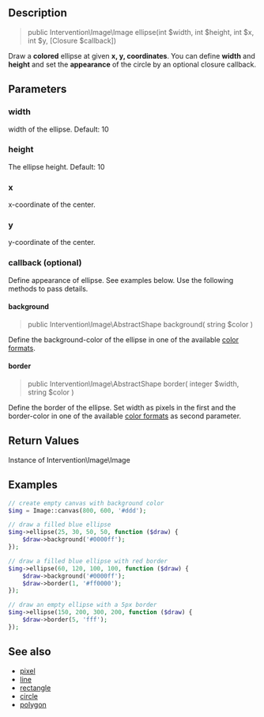 ## Description

> public Intervention\Image\Image ellipse(int $width, int $height, int $x, int $y, [Closure $callback])

Draw a **colored** ellipse at given **x, y, coordinates**. You can define **width** and **height** and set the **appearance** of the circle by an optional closure callback.

## Parameters

### width
width of the ellipse. Default: 10

### height
The ellipse height. Default: 10

### x
x-coordinate of the center.

### y
y-coordinate of the center.

### callback (optional)
Define appearance of ellipse. See examples below. Use the following methods to pass details.

#### background

> public Intervention\Image\AbstractShape background( string $color )

Define the background-color of the ellipse in one of the available [color formats](/getting_started/formats).

#### border

> public Intervention\Image\AbstractShape border( integer $width, string $color )

Define the border of the ellipse. Set width as pixels in the first and the border-color in one of the available [color formats](/getting_started/formats) as second parameter.

## Return Values
Instance of Intervention\Image\Image

## Examples

```php
// create empty canvas with background color
$img = Image::canvas(800, 600, '#ddd');

// draw a filled blue ellipse
$img->ellipse(25, 30, 50, 50, function ($draw) {
    $draw->background('#0000ff');
});

// draw a filled blue ellipse with red border
$img->ellipse(60, 120, 100, 100, function ($draw) {
    $draw->background('#0000ff');
    $draw->border(1, '#ff0000');
});

// draw an empty ellipse with a 5px border
$img->ellipse(150, 200, 300, 200, function ($draw) {
    $draw->border(5, 'fff');
});
```


## See also

- [pixel](/api/pixel)
- [line](/api/line)
- [rectangle](/api/rectangle)
- [circle](/api/circle)
- [polygon](/api/polygon)
